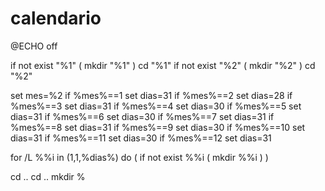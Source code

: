 # calendario
@ECHO off

if not exist "%1" (
    mkdir "%1"
) 
cd "%1"
if not exist "%2" (
    mkdir "%2"
)
cd "%2"

set mes=%2
if %mes%==1 set dias=31
if %mes%==2 set dias=28
if %mes%==3 set dias=31
if %mes%==4 set dias=30
if %mes%==5 set dias=31
if %mes%==6 set dias=30
if %mes%==7 set dias=31
if %mes%==8 set dias=31
if %mes%==9 set dias=30
if %mes%==10 set dias=31
if %mes%==11 set dias=30
if %mes%==12 set dias=31


for /L %%i in (1,1,%dias%) do (
    if not exist %%i (
        mkdir  %%i
    )
)




cd ..
cd ..
mkdir %
